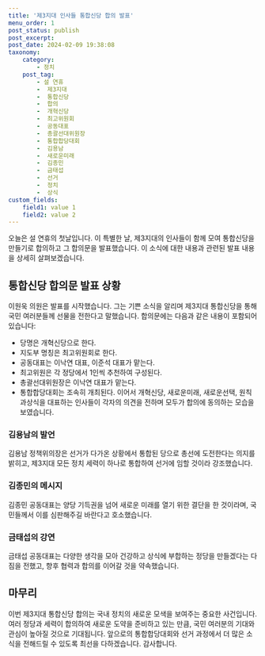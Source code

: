 ```yaml
---
title: '제3지대 인사들 통합신당 합의 발표'
menu_order: 1
post_status: publish
post_excerpt: 
post_date: 2024-02-09 19:38:08
taxonomy:
    category:
        - 정치
    post_tag:
        - 설 연휴
        -  제3지대
        -  통합신당
        -  합의
        -  개혁신당
        -  최고위원회
        -  공동대표
        -  총괄선대위원장
        -  통합합당대회
        -  김용남
        -  새로운미래
        -  김종민
        -  금태섭
        -  선거
        -  정치
        -  상식
custom_fields:
    field1: value 1
    field2: value 2
---
```


오늘은 설 연휴의 첫날입니다. 이 특별한 날, 제3지대의 인사들이 함께 모여 통합신당을 만들기로 합의하고 그 합의문을 발표했습니다. 이 소식에 대한 내용과 관련된 발표 내용을 상세히 살펴보겠습니다.
## 통합신당 합의문 발표 상황
이원욱 의원은 발표를 시작했습니다. 그는 기쁜 소식을 알리며 제3지대 통합신당을 통해 국민 여러분들께 선물을 전한다고 말했습니다. 합의문에는 다음과 같은 내용이 포함되어 있습니다:
- 당명은 개혁신당으로 한다.
- 지도부 명칭은 최고위원회로 한다. 
- 공동대표는 이낙연 대표, 이준석 대표가 맡는다.
- 최고위원은 각 정당에서 1인씩 추천하여 구성된다.
- 총괄선대위원장은 이낙연 대표가 맡는다.
- 통합합당대회는 조속히 개최된다.
이어서 개혁신당, 새로운미래, 새로운선택, 원칙과상식을 대표하는 인사들이 각자의 의견을 전하며 모두가 합의에 동의하는 모습을 보였습니다.
### 김용남의 발언
김용남 정책위의장은 선거가 다가온 상황에서 통합된 당으로 총선에 도전한다는 의지를 밝히고, 제3지대 모든 정치 세력이 하나로 통합하여 선거에 임할 것이라 강조했습니다. 
### 김종민의 메시지
김종민 공동대표는 양당 기득권을 넘어 새로운 미래를 열기 위한 결단을 한 것이라며, 국민들께서 이를 심판해주길 바란다고 호소했습니다.
### 금태섭의 강연
금태섭 공동대표는 다양한 생각을 모아 건강하고 상식에 부합하는 정당을 만들겠다는 다짐을 전했고, 향후 협력과 합의를 이어갈 것을 약속했습니다.
## 마무리
이번 제3지대 통합신당 합의는 국내 정치의 새로운 모색을 보여주는 중요한 사건입니다. 여러 정당과 세력이 합의하여 새로운 도약을 준비하고 있는 만큼, 국민 여러분의 기대와 관심이 높아질 것으로 기대됩니다. 앞으로의 통합합당대회와 선거 과정에서 더 많은 소식을 전해드릴 수 있도록 최선을 다하겠습니다. 감사합니다.
